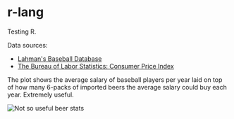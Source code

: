 r-lang
======

Testing R.

Data sources:

- [Lahman's Baseball Database](http://seanlahman.com/baseball-archive/statistics/)
- [The Bureau of Labor Statistics: Consumer Price Index](http://www.bls.gov/cpi/)

The plot shows the average salary of baseball players per year laid on top of how many 6-packs of imported beers the average salary could buy each year. Extremely useful.

![Not so useful beer stats](https://rawgit.com/eiriksm/r-lang/master/Beer.svg)
